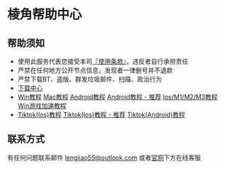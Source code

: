 # 棱角帮助中心

## 帮助须知

* 使用此服务代表您接受本司[『使用条款』](https://www.lengjiao.me/terms.html)，违反者自行承担责任
* 严禁在任何地方公开节点信息，发现者一律删号并不退款
* 严禁下载BT、盗版、群发垃圾邮件、扫描、政治行为
* [下载中心](wiki/download.md)
* [Win教程](wiki/win.md)   [Mac教程](wiki/mac.md)   [Android教程](wiki/android.md)   [Android教程 - 推荐](wiki/android-1.md)   [Ios/M1/M2/M3教程](wiki/ios.md)   [Win游戏加速教程](wiki/win-ping-tai-cheng-xu-jia-su-jiao-cheng-tui-jian.md)
* [Tiktok(Ios)教程](qi-ta-jiao-cheng/ios-ping-tai-shi-yong-tiktok-jiao-cheng.md)   [Tiktok(Ios)教程 - 推荐](qi-ta-jiao-cheng/ios-ping-tai-shi-yong-tiktok-jiao-cheng-ios16.4-tui-jian.md)   [Tiktok(Android)教程](qi-ta-jiao-cheng/android-ping-tai-shi-yong-tiktok-jiao-cheng.md)



## 联系方式

有任何问题联系邮件 lengjiao55@outlook.com 或者[官网](https://www.lengjiao.me)下方在线客服


